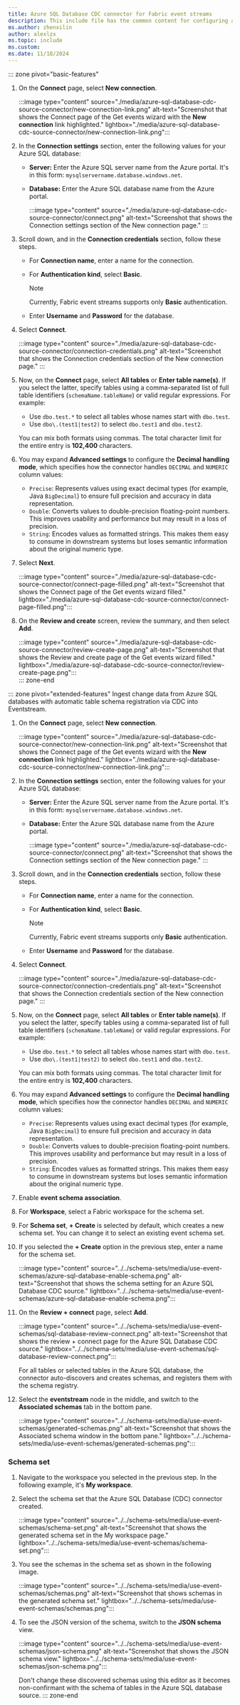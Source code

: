 ```yaml
---
title: Azure SQL Database CDC connector for Fabric event streams
description: This include file has the common content for configuring an Azure SQL Database Change Data Capture (CDC) connector for Fabric event streams and Real-Time hub. 
ms.author: zhenxilin
author: alexlzx
ms.topic: include
ms.custom:
ms.date: 11/18/2024
---
```


::: zone pivot="basic-features"  
1. On the **Connect** page, select **New connection**.

    :::image type="content" source="./media/azure-sql-database-cdc-source-connector/new-connection-link.png" alt-text="Screenshot that shows the Connect page of the Get events wizard with the **New connection** link highlighted." lightbox="./media/azure-sql-database-cdc-source-connector/new-connection-link.png"::: 
1. In the **Connection settings** section, enter the following values for your Azure SQL database:

   - **Server:** Enter the Azure SQL server name from the Azure portal. It's in this form: `mysqlservername.database.windows.net`. 
   - **Database:** Enter the Azure SQL database name from the Azure portal.

        :::image type="content" source="./media/azure-sql-database-cdc-source-connector/connect.png" alt-text="Screenshot that shows the Connection settings section of the New connection page." :::
1. Scroll down, and in the **Connection credentials** section, follow these steps.
   - For **Connection name**, enter a name for the connection.
   - For **Authentication kind**, select **Basic**.

     > [!NOTE]
     > Currently, Fabric event streams supports only **Basic** authentication.
   - Enter **Username** and **Password** for the database.
1. Select **Connect**.

      :::image type="content" source="./media/azure-sql-database-cdc-source-connector/connection-credentials.png" alt-text="Screenshot that shows the Connection credentials section of the New connection page." :::
1. Now, on the **Connect** page, select **All tables** or **Enter table name(s)**. If you select the latter, specify tables using a comma-separated list of full table identifiers (`schemaName.tableName`) or valid regular expressions. For example:  

      - Use `dbo.test.*` to select all tables whose names start with `dbo.test`.  
      - Use `dbo\.(test1|test2)` to select `dbo.test1` and `dbo.test2`.  

      You can mix both formats using commas. The total character limit for the entire entry is **102,400** characters.
1. You may expand **Advanced settings** to configure the **Decimal handling mode**, which specifies how the connector handles `DECIMAL` and `NUMERIC` column values:

      - `Precise`: Represents values using exact decimal types (for example, Java `BigDecimal`) to ensure full precision and accuracy in data representation.
      - `Double`: Converts values to double-precision floating-point numbers. This improves usability and performance but may result in a loss of precision.
      - `String`: Encodes values as formatted strings. This makes them easy to consume in downstream systems but loses semantic information about the original numeric type.
1. Select **Next**.

   :::image type="content" source="./media/azure-sql-database-cdc-source-connector/connect-page-filled.png" alt-text="Screenshot that shows the Connect page of the Get events wizard filled." lightbox="./media/azure-sql-database-cdc-source-connector/connect-page-filled.png":::
1. On the **Review and create** screen, review the summary, and then select **Add**.

      :::image type="content" source="./media/azure-sql-database-cdc-source-connector/review-create-page.png" alt-text="Screenshot that shows the Review and create page of the Get events wizard filled." lightbox="./media/azure-sql-database-cdc-source-connector/review-create-page.png":::         
::: zone-end

::: zone pivot="extended-features"
Ingest change data from Azure SQL databases with automatic table schema registration via CDC into Eventstream.

1. On the **Connect** page, select **New connection**.

    :::image type="content" source="./media/azure-sql-database-cdc-source-connector/new-connection-link.png" alt-text="Screenshot that shows the Connect page of the Get events wizard with the **New connection** link highlighted." lightbox="./media/azure-sql-database-cdc-source-connector/new-connection-link.png"::: 
1. In the **Connection settings** section, enter the following values for your Azure SQL database:

   - **Server:** Enter the Azure SQL server name from the Azure portal. It's in this form: `mysqlservername.database.windows.net`. 
   - **Database:** Enter the Azure SQL database name from the Azure portal.

        :::image type="content" source="./media/azure-sql-database-cdc-source-connector/connect.png" alt-text="Screenshot that shows the Connection settings section of the New connection page." :::
1. Scroll down, and in the **Connection credentials** section, follow these steps.
   - For **Connection name**, enter a name for the connection.
   - For **Authentication kind**, select **Basic**.

     > [!NOTE]
     > Currently, Fabric event streams supports only **Basic** authentication.
   - Enter **Username** and **Password** for the database.
1. Select **Connect**.

      :::image type="content" source="./media/azure-sql-database-cdc-source-connector/connection-credentials.png" alt-text="Screenshot that shows the Connection credentials section of the New connection page." :::
1. Now, on the **Connect** page, select **All tables** or **Enter table name(s)**. If you select the latter, specify tables using a comma-separated list of full table identifiers (`schemaName.tableName`) or valid regular expressions. For example:  

      - Use `dbo.test.*` to select all tables whose names start with `dbo.test`.  
      - Use `dbo\.(test1|test2)` to select `dbo.test1` and `dbo.test2`.  

      You can mix both formats using commas. The total character limit for the entire entry is **102,400** characters.
1. You may expand **Advanced settings** to configure the **Decimal handling mode**, which specifies how the connector handles `DECIMAL` and `NUMERIC` column values:

      - `Precise`: Represents values using exact decimal types (for example, Java `BigDecimal`) to ensure full precision and accuracy in data representation.
      - `Double`: Converts values to double-precision floating-point numbers. This improves usability and performance but may result in a loss of precision.
      - `String`: Encodes values as formatted strings. This makes them easy to consume in downstream systems but loses semantic information about the original numeric type.
1. Enable **event schema association**.
1. For **Workspace**, select a Fabric workspace for the schema set.
1. For **Schema set**, **+ Create** is selected by default, which creates a new schema set. You can change it to select an existing event schema set.
1. If you selected the **+ Create** option in the previous step, enter a name for the schema set.

    :::image type="content" source="../../schema-sets/media/use-event-schemas/azure-sql-database-enable-schema.png" alt-text="Screenshot that shows the schema setting for an Azure SQL Database CDC source." lightbox="../../schema-sets/media/use-event-schemas/azure-sql-database-enable-schema.png":::
1. On the **Review + connect** page, select **Add**.

    :::image type="content" source="../../schema-sets/media/use-event-schemas/sql-database-review-connect.png" alt-text="Screenshot that shows the review + connect page for the Azure SQL Database CDC source." lightbox="../../schema-sets/media/use-event-schemas/sql-database-review-connect.png":::

    For all tables or selected tables in the Azure SQL database, the connector auto-discovers and creates schemas, and registers them with the schema registry.
1. Select the **eventstream** node in the middle, and switch to the **Associated schemas** tab in the bottom pane. 

    :::image type="content" source="../../schema-sets/media/use-event-schemas/generated-schemas.png" alt-text="Screenshot that shows the Associated schema window in the bottom pane." lightbox="../../schema-sets/media/use-event-schemas/generated-schemas.png":::

### Schema set

1. Navigate to the workspace you selected in the previous step. In the following example, it's **My workspace**.

1. Select the schema set that the Azure SQL Database (CDC) connector created.

    :::image type="content" source="../../schema-sets/media/use-event-schemas/schema-set.png" alt-text="Screenshot that shows the generated schema set in the My workspace page." lightbox="../../schema-sets/media/use-event-schemas/schema-set.png":::
1. You see the schemas in the schema set as shown in the following image.

    :::image type="content" source="../../schema-sets/media/use-event-schemas/schemas.png" alt-text="Screenshot that shows schemas in the generated schema set." lightbox="../../schema-sets/media/use-event-schemas/schemas.png":::
1. To see the JSON version of the schema, switch to the **JSON schema** view.

    :::image type="content" source="../../schema-sets/media/use-event-schemas/json-schema.png" alt-text="Screenshot that shows the JSON schema view." lightbox="../../schema-sets/media/use-event-schemas/json-schema.png":::

    Don't change these discovered schemas using this editor as it becomes non-confirmant with the schema of tables in the Azure SQL database source.
::: zone-end